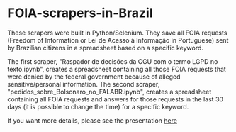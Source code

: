 # FOIA-scrapers-in-Brazil
These scrapers were built in Python/Selenium. They save all FOIA requests (Freedom of Information or Lei de Acesso à Informação in Portuguese) sent by Brazilian citizens in a spreadsheet based on a specific keyword.

The first scraper, "Raspador de decisões da CGU com o termo LGPD no texto.ipynb", creates a spreadsheet containing all those FOIA requests that were denied by the federal government because of alleged sensitive/personal information.
The second scraper, "pedidos_sobre_Bolsonaro_no_FALABR.ipynb", creates a spreadsheet containing all FOIA requests and answers for those requests in the last 30 days (it is possible to change the time) for a specific keyword.

If you want more details, please see the presentation [here](https://github.com/luizftoledo/FOIA-scrapers-in-Brazil/blob/main/Final%20project%20-%20Scraping%20FOIA%20(Access%20to%20information)%20requests%2C%20responses%2C%20denials%20and%20appeals%20in%20Brazil.pdf)
